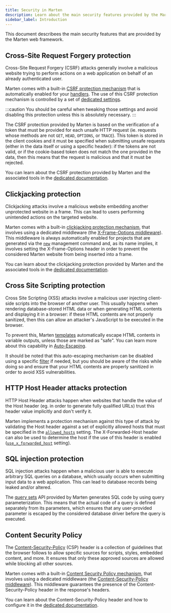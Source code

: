 ```yaml
---
title: Security in Marten
description: Learn about the main security features provided by the Marten framework.
sidebar_label: Introduction
---
```


This document describees the main security features that are provided by the Marten web framework.

## Cross-Site Request Forgery protection

Cross-Site Request Forgery (CSRF) attacks generally involve a malicious website trying to perform actions on a web application on behalf of an already authenticated user.

Marten comes with a built-in [CSRF protection mechanism](./csrf) that is automatically enabled for your [handlers](../handlers-and-http). The use of this CSRF protection mechanism is controlled by a set of [dedicated settings](../development/reference/settings#csrf-settings).

:::caution
You should be careful when tweaking those settings and avoid disabling this protection unless this is absolutely necessary.
:::

The CSRF protection provided by Marten is based on the verification of a token that must be provided for each unsafe HTTP request (ie. requests whose methods are not `GET`, `HEAD`, `OPTIONS`, or `TRACE`). This token is stored in the client cookies and it must be specified when submitting unsafe requests (either in the data itself or using a specific header): if the tokens are not valid, or if the cookie-based token does not match the one provided in the data, then this means that the request is malicious and that it must be rejected.

You can learn about the CSRF protection provided by Marten and the associated tools in the [dedicated documentation](./csrf).

## Clickjacking protection

Clickjacking attacks involve a malicious website embedding another unprotected website in a frame. This can lead to users performing unintended actions on the targeted website.

Marten comes with a built-in [clickjacking protection mechanism](./clickjacking), that involves using a dedicated middleware (the [X-Frame-Options middleware](../handlers-and-http/reference/middlewares#x-frame-options-middleware)). This middleware is always automatically enabled for projects that are generated via the [`new`](../development/reference/management-commands#new) management command and, as its name implies, it involves setting the X-Frame-Options header in order to prevent the considered Marten website from being inserted into a frame.

You can learn about the clickjacking protection provided by Marten and the associated tools in the [dedicated documentation](./clickjacking).

## Cross Site Scripting protection

Cross Site Scripting (XSS) attacks involve a malicious user injecting client-side scripts into the browser of another user. This usually happens when rendering database-stored HTML data or when generating HTML contents and displaying it in a browser: if these HTML contents are not properly sanitized, then this can allow an attacker's JavaScript to be executed in the browser.

To prevent this, Marten [templates](../templates) automatically escape HTML contents in variable outputs, unless those are marked as "safe". You can learn more about this capability in [Auto-Escaping](../templates/introduction#auto-escaping).

It should be noted that this auto-escaping mechanism can be disabled using a specific [filter](../templates/reference/filters#safe) if needed, but you should be aware of the risks while doing so and ensure that your HTML contents are properly sanitized in order to avoid XSS vulnerabilities.

## HTTP Host Header attacks protection

HTTP Host Header attacks happen when websites that handle the value of the Host header (eg. in order to generate fully qualified URLs) trust this header value implicitly and don't verify it.

Marten implements a protection mechanism against this type of attack by validating the Host header against a set of explicitly allowed hosts that must be specified in the [`allowed_hosts`](../development/reference/settings#allowed_hosts) setting. The X-Forwarded-Host header can also be used to determine the host if the use of this header is enabled ([`use_x_forwarded_host`](../development/reference/settings#use_x_forwarded_host) setting).

## SQL injection protection

SQL injection attacks happen when a malicious user is able to execute arbitrary SQL queries on a database, which usually occurs when submitting input data to a web application. This can lead to database records being leaked and/or altered.

The [query sets](../models-and-databases/queries) API provided by Marten generates SQL code by using query parameterization. This means that the actual code of a query is defined separately from its parameters, which ensures that any user-provided parameter is escaped by the considered database driver before the query is executed.

## Content Security Policy

The [Content-Security-Policy](https://developer.mozilla.org/en-US/docs/Web/HTTP/CSP) (CSP) header is a collection of guidelines that the browser follows to allow specific sources for scripts, styles, embedded content, and more. It ensures that only these approved sources are allowed while blocking all other sources.

Marten comes with a built-in [Content Security Policy mechanism](./content-security-policy), that involves using a dedicated middleware (the [Content-Security-Policy middleware](../handlers-and-http/reference/middlewares#content-security-policy-middleware)). This middleware guarantees the presence of the Content-Security-Policy header in the response's headers.

You can learn about the Content-Security-Policy header and how to configure it in the [dedicated documentation](./content-security-policy).
